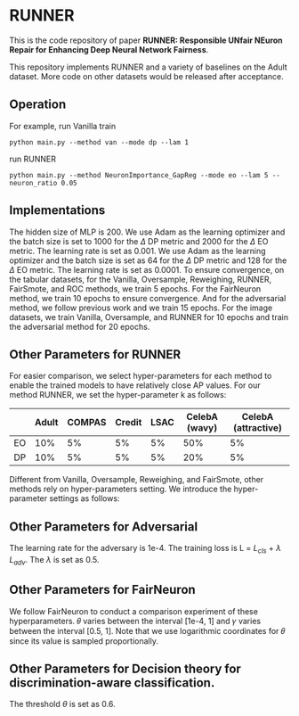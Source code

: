 # RUNNER
This is the code repository of paper **RUNNER: Responsible UNfair NEuron Repair for Enhancing Deep Neural Network Fairness**.

This repository implements RUNNER and a variety of baselines on the Adult dataset. More code on other datasets would be released after acceptance.

## Operation
For example, run Vanilla train

```
python main.py --method van --mode dp --lam 1
```

run RUNNER

```
python main.py --method NeuronImportance_GapReg --mode eo --lam 5 --neuron_ratio 0.05
```

## Implementations
The hidden size of MLP is 200. We use Adam as the learning optimizer and the batch size is set to 1000 for the $\Delta$ DP metric and 2000 for the $\Delta$ EO metric. The learning rate is set as 0.001. We use Adam as the learning optimizer and the batch size is set as 64 for the $\Delta$ DP metric and 128 for the $\Delta$ EO metric. The learning rate is set as 0.0001.
To ensure convergence, on the tabular datasets, for the Vanilla, Oversample, Reweighing, RUNNER, FairSmote, and ROC methods, we train 5 epochs. For the FairNeuron method, we train 10 epochs to ensure convergence. And for the adversarial method, we follow previous work and we train 15 epochs. For the image datasets, we train Vanilla, Oversample, and RUNNER for 10 epochs and train the adversarial method for 20 epochs.

## Other Parameters for RUNNER
For easier comparison, we select hyper-parameters for each method to enable the trained models to have relatively close AP values. For our method RUNNER, we set the hyper-parameter k as follows:

|      | Adult | COMPAS | Credit | LSAC | CelebA (wavy) | CelebA (attractive) |
| ---- | ----- | ------ | ------ | ---- | ------------- | ------------------- |
| EO   | 10%   | 5%     | 5%     | 5%   | 50%           | 5%                  |
| DP   | 10%   | 5%     | 5%     | 5%   | 20%           | 5%                  |

Different from Vanilla, Oversample, Reweighing, and FairSmote, other methods rely on hyper-parameters setting. We introduce the hyper-parameter settings as follows:
## Other Parameters for Adversarial
The learning rate for the adversary is 1e-4. The training loss is L = $L_{cls}$ + $\lambda$ $L_{adv}$. The $\lambda$ is set as 0.5. 

## Other Parameters for FairNeuron
We follow FairNeuron to conduct a comparison experiment of these hyperparameters. 𝜃 varies between the interval [1e-4, 1] and 𝛾 varies between the interval [0.5, 1]. Note that we use logarithmic coordinates for 𝜃 since its value is sampled proportionally.

## Other Parameters for Decision theory for discrimination-aware classification.
The threshold $\theta$ is set as 0.6.
